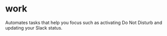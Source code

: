 # work
Automates tasks that help you focus such as activating Do Not Disturb and updating your Slack status.
